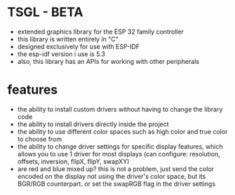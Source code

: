 # TSGL - BETA
* extended graphics library for the ESP 32 family controller
* this library is written entirely in "C"
* designed exclusively for use with ESP-IDF
* the esp-idf version i use is 5.3
* also, this library has an APIs for working with other peripherals

# features
* the ability to install custom drivers without having to change the library code
* the ability to install drivers directly inside the project
* the ability to use different color spaces such as high color and true color to choose from
* the ability to change driver settings for specific display features, which allows you to use 1 driver for most displays (can configure: resolution, offsets, inversion, flipX, flipY, swapXY)
* are red and blue mixed up? this is not a problem, just send the color encoded on the display not using the driver's color space, but its BGR/RGB counterpart. or set the swapRGB flag in the driver settings